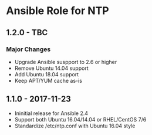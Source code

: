 Ansible Role for NTP
====================

1.2.0 - TBC
-----------

### Major Changes

-   Upgrade Ansible suspport to 2.6 or higher
-   Remove Ubuntu 14.04 support
-   Add Ubuntu 18.04 support
-   Keep APT/YUM cache as-is

1.1.0 - 2017-11-23
------------------

-   Ininitial release for Ansible 2.4
-   Support both Ubuntu 16.04/14.04 or RHEL/CentOS 7/6
-   Standardize /etc/ntp.conf with Ubuntu 16.04 style

